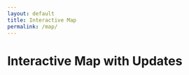 ```yaml
---
layout: default
title: Interactive Map
permalink: /map/
---
```


<h1>Interactive Map with Updates</h1>
<div id="map" style="height: 500px;"></div>

<script>
  // Initialize the map
  var map = L.map('map').setView([51.505, -0.09], 13);  // Default to a location, you can adjust this

  // Tile layer (you can customize the map style here)
  L.tileLayer('https://{s}.tile.openstreetmap.org/{z}/{x}/{y}.png', {
    attribution: '&copy; <a href="https://www.openstreetmap.org/copyright">OpenStreetMap</a> contributors'
  }).addTo(map);

  // Loop through posts in the _updates collection and add pins
  {% for post in site.updates %}
    var marker = L.marker([{{ post.latitude }}, {{ post.longitude }}]).addTo(map);
    marker.bindPopup("<a href='{{ post.url }}'>{{ post.title }}</a>");
  {% endfor %}
</script>
